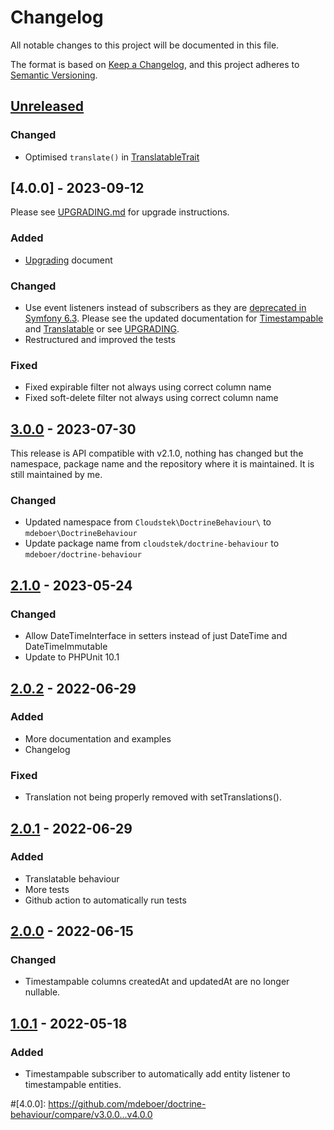 # Changelog

All notable changes to this project will be documented in this file.

The format is based on [Keep a Changelog](https://keepachangelog.com/en/1.0.0/),
and this project adheres to [Semantic Versioning](https://semver.org/spec/v2.0.0.html).

## [Unreleased]

### Changed

- Optimised `translate()` in [TranslatableTrait](src/TranslatableTrait.php)

## [4.0.0] - 2023-09-12

Please see [UPGRADING.md](UPGRADING.md) for upgrade instructions.

### Added

- [Upgrading](UPGRADING.md) document

### Changed

- Use event listeners instead of subscribers as they
  are [deprecated in Symfony 6.3](https://symfony.com/doc/current/doctrine/events.html#doctrine-lifecycle-listeners).
  Please see the updated documentation for [Timestampable](docs/Timestampable.md)
  and [Translatable](docs/Translatable.md) or see [UPGRADING](UPGRADING.md).
- Restructured and improved the tests

### Fixed

- Fixed expirable filter not always using correct column name
- Fixed soft-delete filter not always using correct column name

## [3.0.0] - 2023-07-30

This release is API compatible with v2.1.0, nothing has changed but the namespace, package name and the repository
where it is maintained. It is still maintained by me.

### Changed

- Updated namespace from `Cloudstek\DoctrineBehaviour\` to `mdeboer\DoctrineBehaviour`
- Update package name from `cloudstek/doctrine-behaviour` to `mdeboer/doctrine-behaviour`

## [2.1.0] - 2023-05-24

### Changed

- Allow DateTimeInterface in setters instead of just DateTime and DateTimeImmutable
- Update to PHPUnit 10.1

## [2.0.2] - 2022-06-29

### Added

- More documentation and examples
- Changelog

### Fixed

- Translation not being properly removed with setTranslations().

## [2.0.1] - 2022-06-29

### Added

- Translatable behaviour
- More tests
- Github action to automatically run tests

## [2.0.0] - 2022-06-15

### Changed

- Timestampable columns createdAt and updatedAt are no longer nullable.

## [1.0.1] - 2022-05-18

### Added

- Timestampable subscriber to automatically add entity listener to timestampable entities.

[Unreleased]: https://github.com/mdeboer/doctrine-behaviour/compare/v3.0.0...develop

#[4.0.0]: https://github.com/mdeboer/doctrine-behaviour/compare/v3.0.0...v4.0.0

[3.0.0]: https://github.com/mdeboer/doctrine-behaviour/compare/v2.1.0...v3.0.0

[2.1.0]: https://github.com/Cloudstek/doctrine-behaviour/compare/v2.0.2...v2.1.0

[2.0.2]: https://github.com/Cloudstek/doctrine-behaviour/compare/v2.0.1...v2.0.2

[2.0.1]: https://github.com/Cloudstek/doctrine-behaviour/compare/v2.0.0...v2.0.1

[2.0.0]: https://github.com/Cloudstek/doctrine-behaviour/compare/v1.0.1...v2.0.0

[1.0.1]: https://github.com/Cloudstek/doctrine-behaviour/compare/v1.0.0...v1.0.1

[1.0.0]: https://github.com/Cloudstek/doctrine-behaviour/releases/tag/v1.0.0
